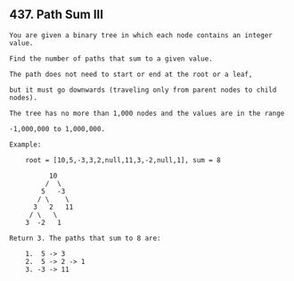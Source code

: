  ## 437\. Path Sum III
 
    You are given a binary tree in which each node contains an integer value.
    
    Find the number of paths that sum to a given value.
    
    The path does not need to start or end at the root or a leaf, 
    
    but it must go downwards (traveling only from parent nodes to child nodes).
    
    The tree has no more than 1,000 nodes and the values are in the range 
    
    -1,000,000 to 1,000,000.
    
    Example:
    
        root = [10,5,-3,3,2,null,11,3,-2,null,1], sum = 8
    
              10
             /  \
            5   -3
           / \    \
          3   2   11
         / \   \
        3  -2   1
    
    Return 3. The paths that sum to 8 are:
    
        1.  5 -> 3
        2.  5 -> 2 -> 1
        3. -3 -> 11
 
 